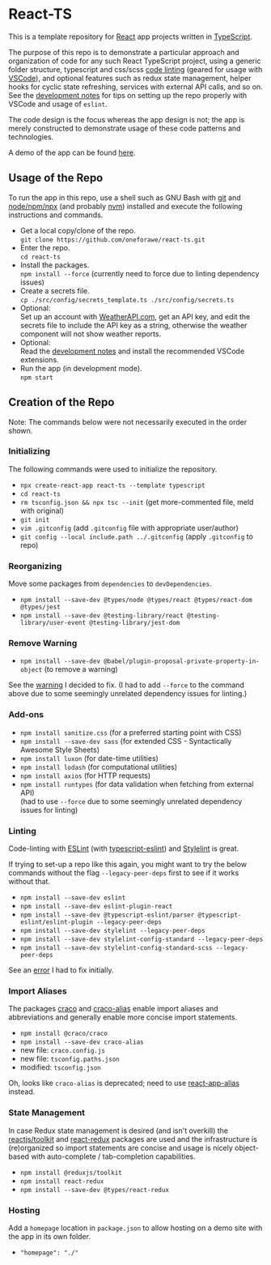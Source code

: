 # React-TS

This is a template repository for [React](https://react.dev) app projects
written in [TypeScript](https://www.typescriptlang.org).

The purpose of this repo is to demonstrate a particular approach and
organization of code for any such React TypeScript project, using a generic
folder structure, typescript and css/scss [code linting](./docs/Development.md)
(geared for usage with [VSCode](https://code.visualstudio.com/)), and optional
features such as redux state management, helper hooks for cyclic state
refreshing, services with external API calls, and so on.  See the
[development notes](./docs/Development.md) for tips on setting up the repo
properly with VSCode and usage of `eslint`.

The code design is the focus whereas the app design is not; the app is merely
constructed to demonstrate usage of these code patterns and technologies.

A demo of the app can be found
[here](https://www.andrew-forrester.com/demos/react-ts/).

## Usage of the Repo

To run the app in this repo, use a shell such as GNU Bash with
[git](https://git-scm.com) and [node/npm/npx](https://nodejs.org) (and probably
[nvm](https://github.com/nvm-sh/nvm)) installed and execute the following
instructions and commands.

* Get a local copy/clone of the repo.  
  `git clone https://github.com/oneforawe/react-ts.git`
* Enter the repo.  
  `cd react-ts`
* Install the packages.  
  `npm install --force` (currently need to force due to linting dependency issues)
* Create a secrets file.  
  `cp ./src/config/secrets_template.ts ./src/config/secrets.ts`
* Optional:  
  Set up an account with [WeatherAPI.com](https://www.weatherapi.com/), get an
  API key, and edit the secrets file to include the API key as a string,
  otherwise the weather component will not show weather reports.
* Optional:  
  Read the [development notes](./docs/Development.md) and install the
  recommended VSCode extensions.
* Run the app (in development mode).  
  `npm start`

## Creation of the Repo

Note: The commands below were not necessarily executed in the order shown.

### Initializing

The following commands were used to initialize the repository.

* `npx create-react-app react-ts --template typescript`
* `cd react-ts`
* `rm tsconfig.json && npx tsc --init`  (get more-commented file, meld with original)
* `git init`
* `vim .gitconfig`  (add `.gitconfig` file with appropriate user/author)
* `git config --local include.path ../.gitconfig`  (apply `.gitconfig` to repo)

### Reorganizing

Move some packages from `dependencies` to `devDependencies`.

* `npm install --save-dev @types/node @types/react @types/react-dom @types/jest`
* `npm install --save-dev @testing-library/react @testing-library/user-event @testing-library/jest-dom`

### Remove Warning

* `npm install --save-dev @babel/plugin-proposal-private-property-in-object` (to remove a warning)

See the [warning](./docs/Warning.md) I decided to fix.  (I had to add `--force`
to the command above due to some seemingly unrelated dependency issues for
linting.)

### Add-ons

* `npm install sanitize.css` (for a preferred starting point with CSS)
* `npm install --save-dev sass` (for extended CSS - Syntactically Awesome Style Sheets)
* `npm install luxon` (for date-time utilities)
* `npm install lodash` (for computational utilities)
* `npm install axios` (for HTTP requests)
* `npm install runtypes` (for data validation when fetching from external API)  
  (had to use `--force` due to some seemingly unrelated dependency issues for linting)

### Linting

Code-linting with [ESLint](https://eslint.org) (with
[typescript-eslint](https://typescript-eslint.io)) and
[Stylelint](https://stylelint.io) is great.

If trying to set-up a repo like this again, you might want to try the below
commands without the flag `--legacy-peer-deps` first to see if it works without
that.

* `npm install --save-dev eslint`
* `npm install --save-dev eslint-plugin-react`
* `npm install --save-dev @typescript-eslint/parser @typescript-eslint/eslint-plugin --legacy-peer-deps`
* `npm install --save-dev stylelint --legacy-peer-deps`
* `npm install --save-dev stylelint-config-standard --legacy-peer-deps`
* `npm install --save-dev stylelint-config-standard-scss --legacy-peer-deps`

See an [error](./docs/Error.md) I had to fix initially.

### Import Aliases

The packages [craco](https://craco.js.org) and
[craco-alias](https://github.com/risen228/craco-alias) enable import aliases
and abbreviations and generally enable more concise import statements.

* `npm install @craco/craco`
* `npm install --save-dev craco-alias`
* new file: `craco.config.js`
* new file: `tsconfig.paths.json`
* modified: `tsconfig.json`

Oh, looks like `craco-alias` is deprecated; need to use
[react-app-alias](https://github.com/oklas/react-app-alias) instead.

### State Management

In case Redux state management is desired (and isn't overkill) the
[reactjs/toolkit](https://redux-toolkit.js.org/introduction/getting-started)
and [react-redux](https://react-redux.js.org) packages are used and the
infrastructure is (re)organized so import statements are concise and usage is
nicely object-based with auto-complete / tab-completion capabilities.

* `npm install @reduxjs/toolkit`
* `npm install react-redux`
* `npm install --save-dev @types/react-redux`

### Hosting

Add a `homepage` location in `package.json` to allow hosting on a demo site with
the app in its own folder.

* `"homepage": "./"`

